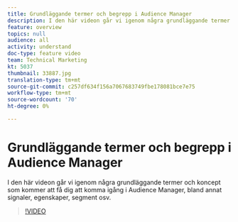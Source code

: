 ```yaml
---
title: Grundläggande termer och begrepp i Audience Manager
description: I den här videon går vi igenom några grundläggande termer och koncept som kommer att få dig att komma igång i Audience Manager, bland annat signaler, egenskaper, segment osv.
feature: overview
topics: null
audience: all
activity: understand
doc-type: feature video
team: Technical Marketing
kt: 5037
thumbnail: 33887.jpg
translation-type: tm+mt
source-git-commit: c257df634f156a7067683749fbe178081bce7e75
workflow-type: tm+mt
source-wordcount: '70'
ht-degree: 0%

---
```



# Grundläggande termer och begrepp i Audience Manager

I den här videon går vi igenom några grundläggande termer och koncept som kommer att få dig att komma igång i Audience Manager, bland annat signaler, egenskaper, segment osv.

>[!VIDEO](https://video.tv.adobe.com/v/33887/?quality=12)

